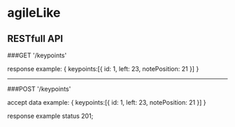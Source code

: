 # agileLike

## RESTfull API

###GET '/keypoints'

response example:
{
  keypoints:[{
    id: 1,
    left: 23,
    notePosition: 21
  }]
}

--------------------------

###POST '/keypoints'

accept data example:
{
  keypoints:[{
    id: 1,
    left: 23,
    notePosition: 21
  }]
}

response example
status 201;
